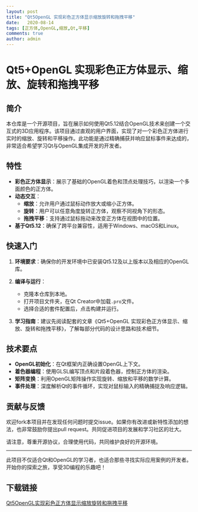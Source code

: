 ```yaml
---
layout: post
title: "Qt5OpenGL 实现彩色正方体显示缩放旋转和拖拽平移"
date:   2020-08-14
tags: [正方体,OpenGL,缩放,Qt,平移]
comments: true
author: admin
---
```

# Qt5+OpenGL 实现彩色正方体显示、缩放、旋转和拖拽平移

## 简介

本仓库是一个开源项目，旨在展示如何使用Qt5.12结合OpenGL技术来创建一个交互式的3D应用程序。该项目通过直观的用户界面，实现了对一个彩色正方体进行实时的缩放、旋转和平移操作。此功能是通过精确捕获并响应鼠标事件来达成的，非常适合希望学习Qt与OpenGL集成开发的开发者。

## 特性

- **彩色正方体显示**：展示了基础的OpenGL着色和顶点处理技巧，以渲染一个多面颜色的正方体。
- **动态交互**：
    - **缩放**：允许用户通过鼠标动作放大或缩小正方体。
    - **旋转**：用户可以任意角度旋转正方体，观察不同视角下的形态。
    - **拖拽平移**：支持通过鼠标拖动来改变正方体在视图中的位置。
- **基于Qt5.12**：确保了跨平台兼容性，适用于Windows、macOS和Linux。

## 快速入门

1. **环境要求**：确保你的开发环境中已安装Qt5.12及以上版本以及相应的OpenGL库。
2. **编译与运行**：
   - 克隆本仓库到本地。
   - 打开项目文件夹，在Qt Creator中加载`.pro`文件。
   - 选择合适的套件配置后，点击构建并运行。

3. **学习指南**：建议先阅读配套的文章《Qt5+OpenGL 实现彩色正方体显示、缩放、旋转和拖拽平移》，了解每部分代码的设计思路和技术细节。

## 技术要点

- **OpenGL初始化**：在Qt框架内正确设置OpenGL上下文。
- **着色器编程**：使用GLSL编写顶点和片段着色器，控制正方体的渲染。
- **矩阵变换**：利用OpenGL矩阵操作实现旋转、缩放和平移的数学计算。
- **事件处理**：深度解析Qt的事件循环，实现对鼠标输入的精确捕捉及响应逻辑。

## 贡献与反馈

欢迎fork本项目并在发现任何问题时提交issue。如果你有改进或新特性添加的想法，也非常鼓励你提出pull request。共同促进项目的发展和学习社区的壮大。

请注意，尊重开源协议，合理使用代码，共同维护良好的开源环境。

---

此项目不仅适合Qt和OpenGL的学习者，也适合那些寻找实际应用案例的开发者。开始你的探索之旅，享受3D编程的乐趣吧！

## 下载链接

[Qt5OpenGL实现彩色正方体显示缩放旋转和拖拽平移](https://pan.quark.cn/s/3970924e8bf1)